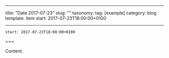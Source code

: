 
---
title: "Date 2017-07-23"
slug: ""
taxonomy:
tag: [example]
category: blog
template: item
start: 2017-07-23T18:00:00+0100

---

``start: 2017-07-23T18:00:00+0100``

===

Content.
